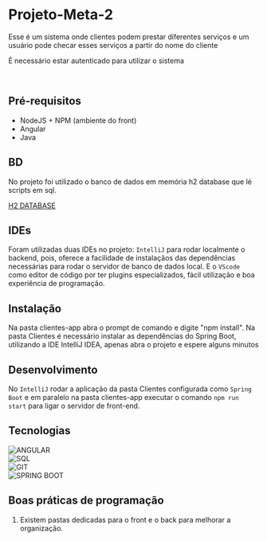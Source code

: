 # Projeto-Meta-2

Esse é um sistema onde clientes podem prestar diferentes serviços e um usuário pode checar esses serviços a partir do nome do cliente

É necessário estar autenticado para utilizar o sistema

<br>

## Pré-requisitos

- NodeJS + NPM (ambiente do front)
- Angular
- Java

## BD

No projeto foi utilizado o banco de dados em memória h2 database que lé scripts em sql.

[H2 DATABASE](https://www.h2database.com/html/main.html)

## IDEs

Foram utilizadas duas IDEs no projeto: `IntelliJ` para rodar localmente o backend, pois, oferece a facilidade de instalaçãos das dependências necessárias para rodar o servidor de banco de dados local.
E o `VScode` como editor de código por ter plugins especializados, fácil utilização e boa experiência de programação.

## Instalação

Na pasta clientes-app abra o prompt de comando e digite "npm install".
Na pasta Clientes é necessário instalar as dependências do Spring Boot, utilizando a IDE IntelliJ IDEA, apenas abra o projeto e espere alguns minutos

## Desenvolvimento

No `IntelliJ` rodar a aplicação da pasta Clientes configurada como `Spring Boot` e em paralelo na pasta clientes-app executar o comando `npm run start` para ligar o servidor de front-end.

## Tecnologias

![ANGULAR](https://img.shields.io/badge/Angular-005C84?style=for-the-badge&logo=angular&logoColor=white) <br>
![SQL](https://img.shields.io/badge/SQL-005C84?style=for-the-badge&logo=sql&logoColor=white) <br>
![GIT](https://img.shields.io/badge/Git-F05032?style=for-the-badge&logo=git&logoColor=white) <br>
![SPRING BOOT](https://img.shields.io/badge/SpringBoot-005C84?style=for-the-badge&logo=springboot&logoColor=white) <br>

## Boas práticas de programação

1. Existem pastas dedicadas para o front e o back para melhorar a organização.
